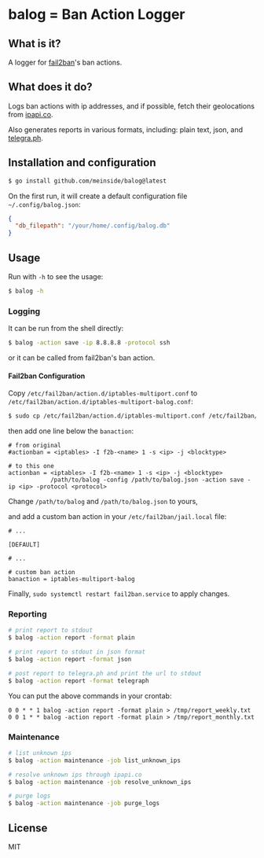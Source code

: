 # balog = Ban Action Logger

## What is it?

A logger for [fail2ban](https://www.fail2ban.org/wiki/index.php/Main_Page)'s ban actions.

## What does it do?

Logs ban actions with ip addresses, and if possible, fetch their geolocations from [ipapi.co](https://ipapi.co/).

Also generates reports in various formats, including: plain text, json, and [telegra.ph](https://telegra.ph/).

## Installation and configuration

```bash
$ go install github.com/meinside/balog@latest

```

On the first run, it will create a default configuration file `~/.config/balog.json`:

```json
{
  "db_filepath": "/your/home/.config/balog.db"
}
```

## Usage

Run with `-h` to see the usage:

```bash
$ balog -h
```

### Logging

It can be run from the shell directly:

```bash
$ balog -action save -ip 8.8.8.8 -protocol ssh
```

or it can be called from fail2ban's ban action.

#### Fail2ban Configuration

Copy `/etc/fail2ban/action.d/iptables-multiport.conf` to `/etc/fail2ban/action.d/iptables-multiport-balog.conf`:

```bash
$ sudo cp /etc/fail2ban/action.d/iptables-multiport.conf /etc/fail2ban/action.d/iptables-multiport-balog.conf
```

then add one line below the `banaction`:

```
# from original
#actionban = <iptables> -I f2b-<name> 1 -s <ip> -j <blocktype>

# to this one
actionban = <iptables> -I f2b-<name> 1 -s <ip> -j <blocktype>
            /path/to/balog -config /path/to/balog.json -action save -ip <ip> -protocol <protocol>

```

Change `/path/to/balog` and `/path/to/balog.json` to yours,

and add a custom ban action in your `/etc/fail2ban/jail.local` file:

```
# ...

[DEFAULT]

# ...

# custom ban action
banaction = iptables-multiport-balog

```

Finally, `sudo systemctl restart fail2ban.service` to apply changes.


### Reporting

```bash
# print report to stdout
$ balog -action report -format plain

# print report to stdout in json format
$ balog -action report -format json

# post report to telegra.ph and print the url to stdout
$ balog -action report -format telegraph
```

You can put the above commands in your crontab:

```crontab
0 0 * * 1 balog -action report -format plain > /tmp/report_weekly.txt
0 0 1 * * balog -action report -format plain > /tmp/report_monthly.txt
```

### Maintenance

```bash
# list unknown ips
$ balog -action maintenance -job list_unknown_ips

# resolve unknown ips through ipapi.co
$ balog -action maintenance -job resolve_unknown_ips

# purge logs
$ balog -action maintenance -job purge_logs
```

## License

MIT

